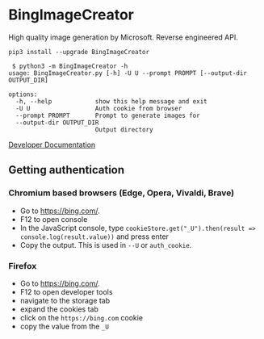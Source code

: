 # BingImageCreator
High quality image generation by Microsoft. Reverse engineered API.

`pip3 install --upgrade BingImageCreator`

```
 $ python3 -m BingImageCreator -h
usage: BingImageCreator.py [-h] -U U --prompt PROMPT [--output-dir OUTPUT_DIR]

options:
  -h, --help            show this help message and exit
  -U U                  Auth cookie from browser
  --prompt PROMPT       Prompt to generate images for
  --output-dir OUTPUT_DIR
                        Output directory
```

[Developer Documentation](https://github.com/acheong08/BingImageCreator/blob/main/DOCUMENTATION.md)


## Getting authentication
### Chromium based browsers (Edge, Opera, Vivaldi, Brave)
- Go to https://bing.com/.
- F12 to open console
- In the JavaScript console, type `cookieStore.get("_U").then(result => console.log(result.value))` and press enter
- Copy the output. This is used in `--U` or `auth_cookie`.

### Firefox
- Go to https://bing.com/.
- F12 to open developer tools
- navigate to the storage tab
- expand the cookies tab
- click on the `https://bing.com` cookie
- copy the value from the `_U`
